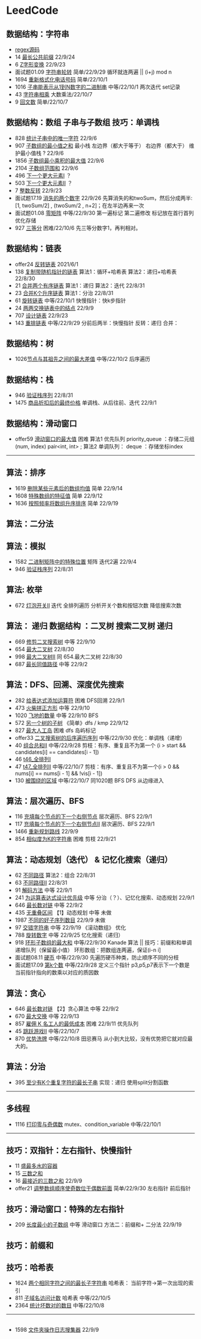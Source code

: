 # LeedCode

## 数据结构：字符串
*   [regex源码](regex/Solution.hpp)
* 14 [最长公共前缀](t14_最长公共前缀/Solution.hpp) 22/9/24
* 6  [Z字形变换](t6_Z字形变换/Solution.hpp) 22/9/23
* 面试题01.09 [字符串轮转](面试题01.09.字符串轮转/Solution.hpp) 简单/22/9/29 循环就连两遍 || (i+j) mod n
* 1694 [重新格式化电话号码](t1694_重新格式化电话号码) 简单/22/10/1
* 1016 [子串能表示从1到N数字的二进制串](t1016_子串能表示从1到N数字的二进制串/Solution.hpp) 中等/22/10/1  两次迭代 set记录
*   43 [字符串相乘](t43_字符串相乘/Solution.hpp) 大数乘法/22/10/7
*    9 [回文数](t9_回文数/Solution.hpp)  简单/22/10/7

## 数据结构：数组    子串与子数组   技巧：单调栈
*  828 [统计子串中的唯一字符](t828/Solution.hpp)        22/9/6
*  907 [子数组的最小值之和](t907/Solution.hpp)  最小栈 左边界（都大于等于） 右边界（都大于）  维护最小值栈 ? 22/9/6
* 1856 [子数组最小乘积的最大值](t1856/Solution.hpp) 22/9/6
* 2104 [子数组范围和](t2104/Solution.hpp) 22/9/6
*  496 [下一个更大元素I](t496/)  ？
*  503 [下一个更大元素II](t503/) ？
*    7 [整数反转](t7_整数反转)  22/9/23
* 面试题17.19 [消失的两个数字](面试题17.19.消失的两个数字/Solution.hpp)  22/9/26 先算消失的和twoSum，然后分成两半: [1, twoSum/2] , (twoSum/2 , n+2]；在左半边再来一次 
* 面试题01.08 [零矩阵](面试题01.08.零矩阵/Solution.hpp) 中等/22/9/30 第一遍标记 第二遍修改  标记放在首行首列优化存储 
*  927 [三等分](t927_三等分/Solution.hpp) 困难/22/10/6  先三等分数字1，再判相对。

## 数据结构：链表
* offer24 [反转链表](offer024/Solution.h)  2021/6/1
* 138 [复制带随机指针的链表](t138/Solution.hpp)    算法1：循环+哈希表 算法2：递归+哈希表 22/8/30
*  21 [合并两个有序链表](t21/Solution.h)        算法1：递归   算法2：迭代     22/8/31
*  23 [合并K个升序链表](t23/Solution.h)       算法1：分治  22/8/31
*  61 [旋转链表](t61_旋转链表/Solution.hpp)     中等/22/10/1 快慢指针：快k步指针
*  24 [两两交换链表中的结点](/t24/Solution.hpp)    22/9/9
* 707 [设计链表](t707_设计链表)  22/9/23
* 143 [重排链表](t143_重排链表/Solution.hpp) 中等/22/9/29  分前后两半：快慢指针  反转：递归 合并：

## 数据结构：树
* 1026[节点与其祖先之间的最大差值](t1026_节点与其祖先之间的最大差值/Solution.hpp)  中等/22/10/2 后序遍历

## 数据结构：栈
*  946 [验证栈序列](t946/Solution.hpp)   22/8/31
* 1475 [商品折扣后的最终价格](t1475/Solution.h)  单调栈、从后往前、迭代 22/9/1

## 数据结构：滑动窗口
* offer59 [滑动窗口的最大值](offer59/Solution.hpp) 困难  算法1 优先队列 priority_queue ：存储二元组(num, index)  pair<int, int> ; 算法2 单调队列： deque<int> ：存储坐标index

---
## 算法：排序
* 1619 [删除某些元素后的数组均值](t1619/Solution.hpp) 简单 22/9/14
* 1608 [特殊数组的特征值](t1608/Solution.hpp) 简单 22/9/12
* 1636 [按照频率将数组升序排序](t1636/Solution.hpp) 简单 22/9/19

## 算法：二分法

## 算法：模拟 
* 1582 [二进制矩阵中的特殊位置](t1582/Solution.hpp)   矩阵 迭代2遍  22/9/4
*  946 [验证栈序列](t946/Solution.hpp)   22/8/31

## 算法: 枚举
* 672 [灯泡开关II](t672/Solution.hpp)  迭代 全排列遍历 分析开关个数和按钮次数 降低搜索次数

## 算法： 递归   数据结构 ：二叉树 搜索二叉树 递归
* 669 [修剪二叉搜索树](t669/Solution.hpp)  中等  22/9/10
* 654 [最大二叉树](t654/Solution.hpp)        22/8/30
* 998 [最大二叉树II](t998/Solution.hpp)  同 654.最大二叉树    22/8/30
* 687 [最长同值路径](t687/Solution.hpp)    中等 22/9/2

## 算法：DFS、回溯、深度优先搜索
*  282 [给表达式添加运算符](t282/Solution.h)     困难 DFS回溯 22/9/1
*  473 [火柴拼正方形](t473/Solution.hpp)        中等 22/9/10
* 1020 [飞地的数量](t1020/Solution.hpp)         中等 22/9/10 BFS
*  572 [另一个树的子树](t572/Solution.hpp)     《简单》dfs / kmp  22/9/12 
*  827 [最大人工岛](t827/Solution.hpp)          困难 dfs 岛屿标记 
* offer33 [二叉搜索树的后序遍历序列](offer33_二叉搜索树的后序遍历序列/Solution.hpp)  中等/22/9/30 优化：单调栈（递增）
*   40 [组合总和II](t40_组合总和II/Solution.hpp) 中等/22/9/28 剪枝：有序、重复且不为第一个 (i > start && candidates[i] == candidates[i - 1])
*   46 [t46_全排列I](t46_全排列I/Solution.hpp)
*   47 [t47_全排列II](t47_全排列II/Solution.hpp) 中等/22/10/7 剪枝：有序、重复且不为第一个(i > 0 && nums[i] == nums[i - 1] && !vis[i - 1])
*  130 [被围绕的区域](t130_被围绕的区域/Solution.hpp) 中等/22/10/7 同1020题 BFS DFS 从边缘进入

## 算法：层次遍历、BFS
*  116 [充填每个节点的下一个右侧节点](t116/Solution.h) 层次遍历、BFS     22/9/1
*  117 [充填每个节点的下一个右侧节点II](t116/Solution.h) 层次遍历、BFS      22/9/1
* 1466 [重新规划路线](t1466/Solution.hpp)  22/9/9
*  854 [相似度为K的字符串](t854相似度为K的字符串/Solution.hpp)  困难 剪枝 22/9/21

## 算法：动态规划（迭代） & 记忆化搜索（递归）
*   62 [不同路径](t62/Solution.h)   算法2：组合 22/8/31
*   63 [不同路径II](t63/Solution.h)     22/8/31
*   91 [解码方法](t91/Solution.h)   中等  22/9/1
*  241 [为运算表达式设计优先级](t241/Solution.hpp)  中等 分治（？）、记忆化搜索、动态规划  22/9/1
*  646 [最长数对链](t646/Solution.hpp)       中等      22/9/2
*  435 [无重叠区间](t435/Solution.hpp)       【1】动态规划   中等   未做     
* 1987 [不同的好子序列数目](t1987/Solution.hpp) 22/9/9  未做
*   97 [交错字符串](t97/Solution.hpp)  中等 22/9/19  《滚动数组》 优化
*  788 [旋转数字](t788_旋转数字/Solution.hpp)  中等 22/9/25 忆化搜索（递归）
*  918 [环形子数组的最大和](t918_环形子数组的最大和/Solution.hpp)  中等/22/9/30   Kanade 算法 ||  技巧：前缀和和单调递增队列（保留最小值） 环形数组：把数组连两遍，保证(i-n i]
* 面试题08.11 [硬币](面试题08.11.硬币/Solution.hpp) 中等/22/9/30  先遍历硬币种类，防止顺序不同的分枝
* 面试题17.09 [第k个数](面试题17.09.第k个数/Solution.hpp) 中等/22/9/28 定义三个指针 p3,p5,p7表示下一个数是当前指针指向的数乘以对应的质因数

## 算法：贪心
* 646 [最长数对链](t646/Solution.hpp)      【2】贪心算法   中等   22/9/2
* 670 [最大交换](t670/Solution.hpp)  中等   22/9/13
* 857 [雇佣 K 名工人的最低成本](t857/Solution.hpp) 困难 22/9/11  优先队列
*  45 [跳跃游戏II](t45_跳跃游戏II/Solution.hpp) 中等/22/10/7
* 870 [优势洗牌](t870_优势洗牌/Solution.hpp) 中等/22/10/8 田忌赛马 从小到大比较，没有优势把它就对应最大的。

## 算法：分治
* 395 [至少有K个重复字符的最长子串](t395至少有K个重复字符的最长子串/Solution.hpp)  实现：递归  使用split分割函数

---
## 多线程
* 1116 [打印零与奇偶数](t1116_打印零与奇偶数/Solution.hpp) mutex、condition_variable 中等/22/10/1

---

## 技巧：双指针：左右指针、快慢指针
*  11 [盛最多水的容器](t11/Solution.h)
*  15 [三数之和](t15/Solution.h)
*  16 [最接近的三数之和](t16/Solution.hpp) 22/9/9
* offer21 [调整数组顺序使奇数位于偶数前面](offer21_调整数组顺序使奇数位于偶数前面/Solution.hpp) 简单/22/9/30  左右指针 前后指针

## 技巧：滑动窗口：特殊的左右指针
* 209 [长度最小的子数组](t209/Solution.hpp)  中等 滑动窗口 方法二：前缀和+ 二分法  22/9/19

## 技巧：前缀和

## 技巧：哈希表
* 1624 [两个相同字符之间的最长子字符串](t1624/Solution.hpp) 哈希表： 当前字符->第一次出现的索引
*  811 [子域名访问计数](t811_子域名访问计数/Solution.hpp) 哈希表 中等/22/10/5
* 2364 [统计坏数对的数目](t2364_统计坏数对的数目/Solution.hpp) 中等/22/10/8

---
## 
* 1598 [文件夹操作日志搜集器](t1598/Solution.hpp)  22/9/9




